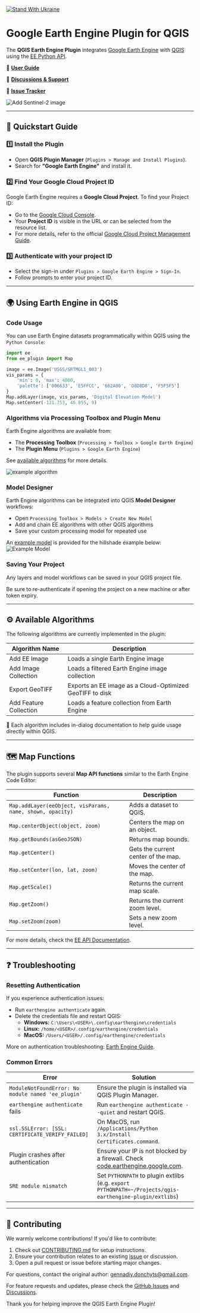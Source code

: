 [![Stand With Ukraine](https://raw.githubusercontent.com/vshymanskyy/StandWithUkraine/main/banner2-direct.svg)](https://vshymanskyy.github.io/StandWithUkraine/)

# Google Earth Engine Plugin for QGIS

The **QGIS Earth Engine Plugin** integrates [Google Earth Engine](http://earthengine.google.com) with [QGIS](https://qgis.org/) using the [EE Python API](https://github.com/google/earthengine-api/tree/master/python).

📖 **[User Guide](https://gee-community.github.io/qgis-earthengine-plugin/)**

💬 **[Discussions & Support](https://github.com/gee-community/qgis-earthengine-plugin/discussions)**

🐞 **[Issue Tracker](https://github.com/gee-community/qgis-earthengine-plugin/issues)**

![Add Sentinel-2 image](https://raw.githubusercontent.com/gee-community/qgis-earthengine-plugin/master/media/add_map_layer.png)

---

## 🚀 Quickstart Guide

### 1️⃣ Install the Plugin

- Open **QGIS Plugin Manager** (`Plugins > Manage and Install Plugins`).
- Search for **"Google Earth Engine"** and install it.

### 2️⃣ Find Your Google Cloud Project ID

Google Earth Engine requires a **Google Cloud Project**. To find your Project ID:

- Go to the [Google Cloud Console](https://console.cloud.google.com/).
- Your **Project ID** is visible in the URL or can be selected from the resource list.
- For more details, refer to the official [Google Cloud Project Management Guide](https://cloud.google.com/resource-manager/docs/creating-managing-projects).

### 3️⃣ Authenticate with your project ID

- Select the sign-in under `Plugins > Google Earth Engine > Sign-In`.
- Follow prompts to enter your project ID.

---

## 🌍 Using Earth Engine in QGIS

### Code Usage

You can use Earth Engine datasets programmatically within QGIS using the `Python Console`:

```python
import ee
from ee_plugin import Map

image = ee.Image('USGS/SRTMGL1_003')
vis_params = {
    'min': 0, 'max': 4000,
    'palette': ['006633', 'E5FFCC', '662A00', 'D8D8D8', 'F5F5F5']
}
Map.addLayer(image, vis_params, 'Digital Elevation Model')
Map.setCenter(-121.753, 46.855, 9)
```

### Algorithms via Processing Toolbox and Plugin Menu

Earth Engine algorithms are available from:

- The **Processing Toolbox** (`Processing > Toolbox > Google Earth Engine`)
- The **Plugin Menu** (`Plugins > Google Earth Engine`)

See [available algorithms](#-available-algorithms) for more details.

![example algorithm](./media/example_algorithm.png)

### Model Designer

Earth Engine algorithms can be integrated into QGIS **Model Designer** workflows:

- Open `Processing Toolbox > Models > Create New Model`
- Add and chain EE algorithms with other QGIS algorithms
- Save your custom processing model for repeated use

An [example model](https://github.com/gee-community/qgis-earthengine-plugin/blob/master/examples/srtm_hillshade.model3) is provided for the hillshade example below:
![Example Model](./media/example_model.png)


### Saving Your Project

Any layers and model workflows can be saved in your QGIS project file.  

Be sure to re-authenticate if opening the project on a new machine or after token expiry.

---

## ⚙️ Available Algorithms

The following algorithms are currently implemented in the plugin:

| Algorithm Name              | Description                                   |
| -------------------------- | --------------------------------------------- |
| Add EE Image               | Loads a single Earth Engine image             |
| Add Image Collection       | Loads a filtered Earth Engine image collection |
| Export GeoTIFF             | Exports an EE image as a Cloud-Optimized GeoTIFF to disk      |
| Add Feature Collection     | Loads a feature collection from Earth Engine  |

📌 Each algorithm includes in-dialog documentation to help guide usage directly within QGIS.

---

## 🗺️ Map Functions

The plugin supports several **Map API functions** similar to the Earth Engine Code Editor:

| Function                                                  | Description                         |
| --------------------------------------------------------- | ----------------------------------- |
| `Map.addLayer(eeObject, visParams, name, shown, opacity)` | Adds a dataset to QGIS.             |
| `Map.centerObject(object, zoom)`                          | Centers the map on an object.       |
| `Map.getBounds(asGeoJSON)`                                | Returns map bounds.                 |
| `Map.getCenter()`                                         | Gets the current center of the map. |
| `Map.setCenter(lon, lat, zoom)`                           | Moves the center of the map.        |
| `Map.getScale()`                                          | Returns the current map scale.      |
| `Map.getZoom()`                                           | Returns the current zoom level.     |
| `Map.setZoom(zoom)`                                       | Sets a new zoom level.              |

For more details, check the [EE API Documentation](https://developers.google.com/earth-engine/getstarted#adding-data-to-the-map).

---

## ❓ Troubleshooting

### Resetting Authentication

If you experience authentication issues:

- Run `earthengine authenticate` again.
- Delete the credentials file and restart QGIS:
  - **Windows:** `C:\Users\<USER>\.config\earthengine\credentials`
  - **Linux:** `/home/<USER>/.config/earthengine/credentials`
  - **MacOS:** `/Users/<USER>/.config/earthengine/credentials`

More on authentication troubleshooting: [Earth Engine Guide](https://developers.google.com/earth-engine/guides/auth).

### Common Errors

| Error                                              | Solution                                                                                                              |
| -------------------------------------------------- | --------------------------------------------------------------------------------------------------------------------- |
| `ModuleNotFoundError: No module named 'ee_plugin'` | Ensure the plugin is installed via QGIS Plugin Manager.                                                               |
| `earthengine authenticate` fails                   | Run `earthengine authenticate --quiet` and restart QGIS.                                                              |
| `ssl.SSLError: [SSL: CERTIFICATE_VERIFY_FAILED]`   | On MacOS, run `/Applications/Python 3.x/Install Certificates.command`.                                                |
| Plugin crashes after authentication                | Ensure your IP is not blocked by a firewall. Check [code.earthengine.google.com](http://code.earthengine.google.com). |
| `SRE module mismatch`                              | Set `PYTHONPATH` to plugin extlibs (e.g. `export PYTHONPATH=~/Projects/qgis-earthengine-plugin/extlibs`)              |

---

## 🤝 Contributing

We warmly welcome contributions! If you'd like to contribute:

1. Check out [CONTRIBUTING.md](CONTRIBUTING.md) for setup instructions.
2. Ensure your contribution relates to an existing [issue](https://github.com/gee-community/qgis-earthengine-plugin/issues) or discussion.
3. Open a pull request or issue before starting major changes.

For questions, contact the original author: [gennadiy.donchyts@gmail.com](mailto:gennadiy.donchyts@gmail.com).

For feature requests and updates, please check the [GitHub Issues](https://github.com/gee-community/qgis-earthengine-plugin/issues) and [Discussions](https://github.com/gee-community/qgis-earthengine-plugin/discussions).

Thank you for helping improve the QGIS Earth Engine Plugin!
